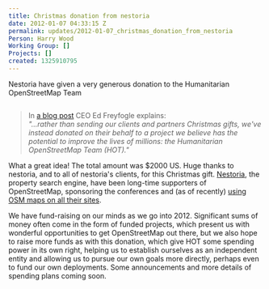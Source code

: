```yaml
---
title: Christmas donation from nestoria
date: 2012-01-07 04:33:15 Z
permalink: updates/2012-01-07_christmas_donation_from_nestoria
Person: Harry Wood
Working Group: []
Projects: []
created: 1325910795
---
```


<p>Nestoria have given a very generous donation to the Humanitarian OpenStreetMap Team</p><p><img src="http://3.s.uk.nestoria.nestimg.com/i/realestate/uk/en/hp/xmas_big.png" alt=""></p><blockquote><p>In <a title="Nestoria's xmas donation to HOT" href="http://blog.nestoria.co.uk/a-season-for-giving">a blog post</a> CEO Ed Freyfogle explains:<br> <em>"...rather than sending our clients and partners Christmas gifts, we've instead donated on their behalf to a project we believe has the potential to improve the lives of millions: the Humanitarian OpenStreetMap Team (HOT)."</em></p></blockquote><p>What a great idea! The total amount was $2000 US. Huge thanks to nestoria, and to all of nestoria's clients, for this Christmas gift. <a href="http://www.nestoria.com">Nestoria</a>, the property search engine, have been long-time supporters of OpenStreetMap, sponsoring the conferences and (as of recently) <a href="http://blog.nestoria.co.uk/why-and-how-weve-switched-away-from-google-ma">using OSM maps on all their sites</a>.</p><p>We have fund-raising on our minds as we go into 2012. Significant sums of money often come in the form of funded projects, which present us with wonderful opportunities to get OpenStreetMap out there, but we also hope to raise more funds as with this donation, which give HOT some spending power in its own right, helping us to establish ourselves as an independent entity and allowing us to pursue our own goals more directly, perhaps even to fund our own deployments. Some announcements and more details of spending plans coming soon.</p>
